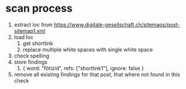 # scan process

1. extract loc from https://www.digitale-gesellschaft.ch/sitemaps/post-sitemap1.xml
2. load loc
    1. get shortlink
    2. replace multiple white spaces with single white space
3. check spelling
4. store findings
    1. {
        word: "fötizid",
        refs: ["shortlink1"],
        ignore: false
    }
5. remove all existing findings for that post, that where not found in this check
